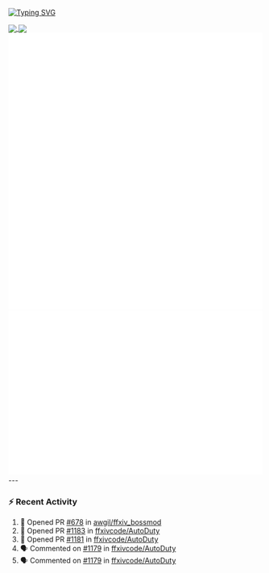[![Typing SVG](https://readme-typing-svg.demolab.com?font=Fira+Code&duration=1000&pause=1000&multiline=true&repeat=false&width=435&lines=Simon+Latusek+%7C+Gameplay+Engineer)](https://git.io/typing-svg)

<a href="https://github.com/anuraghazra/github-readme-stats">
  <img height=200 align="center" src="https://github-readme-stats.vercel.app/api?username=erdelf&theme=radical" />
</a>
<a href="https://github.com/anuraghazra/convoychat">
  <img height=200 align="center" src="https://streak-stats.demolab.com?user=erdelf&theme=radical&mode=weekly" />
</a>

<picture>
  <img src="/github-metrics.svg" alt="Metrics">
</picture>

<picture>
  <img src="/github-metrics-achievements.svg" alt="Achievements">
</picture>
---

### :zap: Recent Activity
<!--START_SECTION:activity-->
1. 💪 Opened PR [#678](undefined) in [awgil/ffxiv_bossmod](https://github.com/awgil/ffxiv_bossmod)
2. 💪 Opened PR [#1183](undefined) in [ffxivcode/AutoDuty](https://github.com/ffxivcode/AutoDuty)
3. 💪 Opened PR [#1181](undefined) in [ffxivcode/AutoDuty](https://github.com/ffxivcode/AutoDuty)
4. 🗣 Commented on [#1179](https://github.com/ffxivcode/AutoDuty/issues/1179#issuecomment-3460480137) in [ffxivcode/AutoDuty](https://github.com/ffxivcode/AutoDuty)
5. 🗣 Commented on [#1179](https://github.com/ffxivcode/AutoDuty/issues/1179#issuecomment-3460458457) in [ffxivcode/AutoDuty](https://github.com/ffxivcode/AutoDuty)
<!--END_SECTION:activity-->

<!--
**erdelf/erdelf** is a ✨ _special_ ✨ repository because its `README.md` (this file) appears on your GitHub profile.

Here are some ideas to get you started:

- 🔭 I’m currently working on ...
- 🌱 I’m currently learning ...
- 👯 I’m looking to collaborate on ...
- 🤔 I’m looking for help with ...
- 💬 Ask me about ...
- 📫 How to reach me: ...
- 😄 Pronouns: ...
- ⚡ Fun fact: ...
-->
